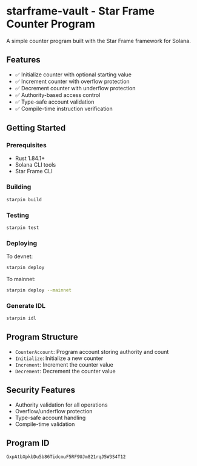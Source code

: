 # starframe-vault - Star Frame Counter Program

A simple counter program built with the Star Frame framework for Solana.

## Features

- ✅ Initialize counter with optional starting value
- ✅ Increment counter with overflow protection
- ✅ Decrement counter with underflow protection
- ✅ Authority-based access control
- ✅ Type-safe account validation
- ✅ Compile-time instruction verification

## Getting Started

### Prerequisites

- Rust 1.84.1+
- Solana CLI tools
- Star Frame CLI

### Building

```bash
starpin build
```

### Testing

```bash
starpin test
```

### Deploying

To devnet:
```bash
starpin deploy
```

To mainnet:
```bash
starpin deploy --mainnet
```

### Generate IDL

```bash
starpin idl
```

## Program Structure

- `CounterAccount`: Program account storing authority and count
- `Initialize`: Initialize a new counter
- `Increment`: Increment the counter value
- `Decrement`: Decrement the counter value

## Security Features

- Authority validation for all operations
- Overflow/underflow protection
- Type-safe account handling
- Compile-time validation

## Program ID

```
GxpAtbXpkbDu5b86TidcmuF5RF9UJm821rqJ5W3S4T12
```
